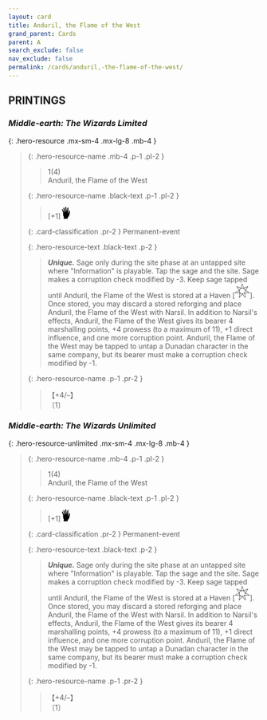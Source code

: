```yaml
---
layout: card
title: Anduril, the Flame of the West
grand_parent: Cards
parent: A
search_exclude: false
nav_exclude: false
permalink: /cards/anduril,-the-flame-of-the-west/
---
```


## PRINTINGS


### _Middle-earth: The Wizards Limited_

{: .hero-resource .mx-sm-4 .mx-lg-8 .mb-4 }
> {: .hero-resource-name .mb-4 .p-1 .pl-2 }
> > <div class="card-mp">1(4)</div>
> > <div class="card-name">Anduril, the Flame of the West</div>
>
> {: .hero-resource-name .black-text .p-1 .pl-2 }
> > [+1]![](/assets/images/di.svg)
>
> {: .card-classification .pr-2 }
> Permanent-event
>
> {: .hero-resource-text .black-text .p-2 }
> > _**Unique.**_ Sage only during the site phase at an untapped site where "Information" is playable. Tap the sage and the site. Sage makes a corruption check modified by -3. Keep sage tapped until Anduril, the Flame of the West is stored at a Haven \[![](/assets/images/free-haven.svg)]. Once stored, you may discard a stored reforging and place Anduril, the Flame of the West with Narsil. In addition to Narsil's effects, Anduril, the Flame of the West gives its bearer 4 marshalling points, +4 prowess (to a maximum of 11), +1 direct influence, and one more corruption point. Anduril, the Flame of the West may be tapped to untap a Dunadan character in the same company, but its bearer must make a corruption check modified by -1. 
> 
> {: .hero-resource-name .p-1 .pr-2 }
> > <div class="card-shield">【+4/&ndash;】</div>
> > <div class="card-corruption">〔1〕</div>

### _Middle-earth: The Wizards Unlimited_

{: .hero-resource-unlimited .mx-sm-4 .mx-lg-8 .mb-4 }
> {: .hero-resource-name .mb-4 .p-1 .pl-2 }
> > <div class="card-mp">1(4)</div>
> > <div class="card-name">Anduril, the Flame of the West</div>
>
> {: .hero-resource-name .black-text .p-1 .pl-2 }
> > [+1]![](/assets/images/di.svg)
>
> {: .card-classification .pr-2 }
> Permanent-event
>
> {: .hero-resource-text .black-text .p-2 }
> > _**Unique.**_ Sage only during the site phase at an untapped site where "Information" is playable. Tap the sage and the site. Sage makes a corruption check modified by -3. Keep sage tapped until Anduril, the Flame of the West is stored at a Haven \[![](/assets/images/free-haven.svg)]. Once stored, you may discard a stored reforging and place Anduril, the Flame of the West with Narsil. In addition to Narsil's effects, Anduril, the Flame of the West gives its bearer 4 marshalling points, +4 prowess (to a maximum of 11), +1 direct influence, and one more corruption point. Anduril, the Flame of the West may be tapped to untap a Dunadan character in the same company, but its bearer must make a corruption check modified by -1. 
> 
> {: .hero-resource-name .p-1 .pr-2 }
> > <div class="card-shield">【+4/&ndash;】</div>
> > <div class="card-corruption">〔1〕</div>
